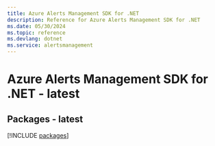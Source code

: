 ```yaml
---
title: Azure Alerts Management SDK for .NET
description: Reference for Azure Alerts Management SDK for .NET
ms.date: 05/30/2024
ms.topic: reference
ms.devlang: dotnet
ms.service: alertsmanagement
---
```

# Azure Alerts Management SDK for .NET - latest
## Packages - latest
[!INCLUDE [packages](alerts-management-index.md)]